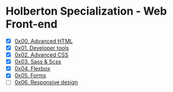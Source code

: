 # Holberton Specialization - Web Front-end

-   [x] [0x00. Advanced HTML](https://github.com/pforciol/holbertonschool-web_front_end/tree/master/0x00-html_advanced)
-   [x] [0x01. Developer tools](https://github.com/pforciol/holbertonschool-web_front_end/tree/master/0x01-developer_tools)
-   [x] [0x02. Advanced CSS](https://github.com/pforciol/holbertonschool-web_front_end/tree/master/0x02-css_advanced)
-   [x] [0x03. Sass & Scss](https://github.com/pforciol/holbertonschool-web_front_end/tree/master/0x03-sass_scss)
-   [x] [0x04. Flexbox](https://github.com/pforciol/holbertonschool-web_front_end/tree/master/0x04-flexbox)
-   [x] [0x05. Forms](https://github.com/pforciol/holbertonschool-web_front_end/tree/master/0x05-form)
-   [ ] [0x06. Responsive design](https://github.com/pforciol/holbertonschool-web_front_end/tree/master/0x06-responsive_design)
